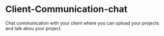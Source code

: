 # Client-Communication-chat
Chat communication with your client where you can upload your projects and talk abou your project.
